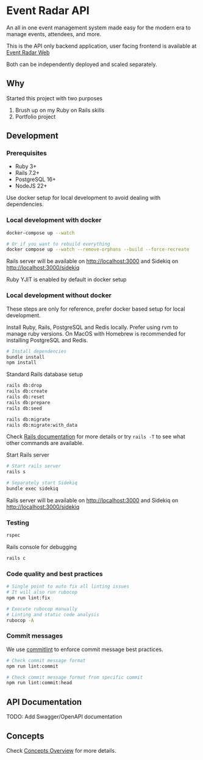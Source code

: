 # Event Radar API

An all in one event management system made easy for the modern era to manage events, attendees, and more.

This is the API only backend application, user facing frontend is available at [Event Radar Web](https://github.com/event-radar/event-radar-web)

Both can be independently deployed and scaled separately.

## Why

Started this project with two purposes

1. Brush up on my Ruby on Rails skills
2. Portfolio project

## Development

### Prerequisites

- Ruby 3+
- Rails 7.2+
- PostgreSQL 16+
- NodeJS 22+

Use docker setup for local development to avoid dealing with dependencies.

### Local development with docker

```bash
docker-compose up --watch

# Or if you want to rebuild everything
docker compose up --watch --remove-orphans --build --force-recreate
```

Rails server will be available on <http://localhost:3000> and Sidekiq on <http://localhost:3000/sidekiq>

Ruby YJIT is enabled by default in docker setup

### Local development without docker

These steps are only for reference, prefer docker based setup for local development.

Install Ruby, Rails, PostgreSQL and Redis locally.
Prefer using rvm to manage ruby versions.
On MacOS with Homebrew is recommended for installing PostgreSQL and Redis.

```bash
# Install dependencies
bundle install
npm install
```

Standard Rails database setup

```bash
rails db:drop
rails db:create
rails db:reset
rails db:prepare
rails db:seed

rails db:migrate
rails db:migrate:with_data
```

Check [Rails documentation](https://api.rubyonrails.org/classes/ActiveRecord/Tasks/DatabaseTasks.html)
for more details or try `rails -T` to see what other commands are available.

Start Rails server

```bash
# Start rails server
rails s

# Separately start Sidekiq
bundle exec sidekiq
```

Rails server will be available on <http://localhost:3000> and Sidekiq on <http://localhost:3000/sidekiq>

### Testing

```bash
rspec
```

Rails console for debugging

```bash
rails c
```

### Code quality and best practices

```bash
# Single point to auto fix all linting issues
# It will also run rubocop
npm run lint:fix

# Execute rubocop manually
# Linting and static code analysis
rubocop -A
```

### Commit messages

We use [commitlint](https://commitlint.js.org) to enforce commit message best practices.

```bash
# Check commit message format
npm run lint:commit

# Check commit message format from specific commit
npm run lint:commit:head
```

## API Documentation

TODO: Add Swagger/OpenAPI documentation

## Concepts

Check [Concepts Overview](./docs/concepts/entities.md) for more details.
